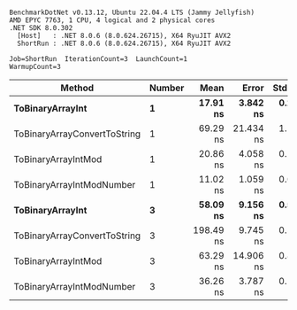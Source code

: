 ```

BenchmarkDotNet v0.13.12, Ubuntu 22.04.4 LTS (Jammy Jellyfish)
AMD EPYC 7763, 1 CPU, 4 logical and 2 physical cores
.NET SDK 8.0.302
  [Host]   : .NET 8.0.6 (8.0.624.26715), X64 RyuJIT AVX2
  ShortRun : .NET 8.0.6 (8.0.624.26715), X64 RyuJIT AVX2

Job=ShortRun  IterationCount=3  LaunchCount=1  
WarmupCount=3  

```
| Method                       | Number | Mean      | Error     | StdDev   | Min       | Max       | Gen0   | Allocated |
|----------------------------- |------- |----------:|----------:|---------:|----------:|----------:|-------:|----------:|
| **ToBinaryArrayInt**             | **1**      |  **17.91 ns** |  **3.842 ns** | **0.211 ns** |  **17.78 ns** |  **18.15 ns** | **0.0004** |      **32 B** |
| ToBinaryArrayConvertToString | 1      |  69.29 ns | 21.434 ns | 1.175 ns |  68.60 ns |  70.65 ns | 0.0011 |      96 B |
| ToBinaryArrayIntMod          | 1      |  20.86 ns |  4.058 ns | 0.222 ns |  20.64 ns |  21.08 ns | 0.0004 |      32 B |
| ToBinaryArrayIntModNumber    | 1      |  11.02 ns |  1.059 ns | 0.058 ns |  10.98 ns |  11.09 ns | 0.0004 |      32 B |
| **ToBinaryArrayInt**             | **3**      |  **58.09 ns** |  **9.156 ns** | **0.502 ns** |  **57.51 ns** |  **58.39 ns** | **0.0011** |      **96 B** |
| ToBinaryArrayConvertToString | 3      | 198.49 ns |  9.745 ns | 0.534 ns | 198.16 ns | 199.11 ns | 0.0033 |     296 B |
| ToBinaryArrayIntMod          | 3      |  63.29 ns | 14.906 ns | 0.817 ns |  62.71 ns |  64.22 ns | 0.0011 |      96 B |
| ToBinaryArrayIntModNumber    | 3      |  36.26 ns |  3.787 ns | 0.208 ns |  36.07 ns |  36.48 ns | 0.0011 |      96 B |
